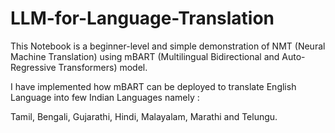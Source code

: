 # LLM-for-Language-Translation

This Notebook is a beginner-level and simple demonstration of NMT (Neural Machine Translation) using mBART (Multilingual Bidirectional and Auto-Regressive Transformers) model.

I have implemented how mBART can be deployed to translate English Language into few Indian Languages namely :

 Tamil, Bengali, Gujarathi, Hindi, Malayalam, Marathi and Telungu.
